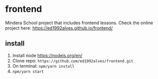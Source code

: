 # frontend 

Mindera School project that includes frontend lessons. Check the online project here: <https://ed1992alves.github.io/frontend/>

## install

1. Install node https://nodejs.org/en/
2. Clone repo: `https://github.com/ed1992alves/frontend.git`
3. On terminal: `npm/yarn install`
4. `npm/yarn start`

